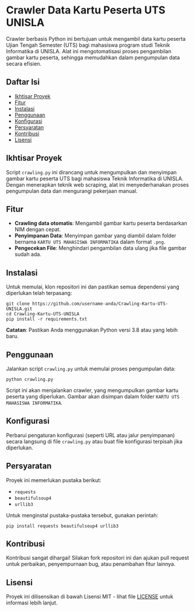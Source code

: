 <!DOCTYPE html>
<html lang="id">
<head>
    <meta charset="UTF-8">
    <title>Crawler Data Kartu Peserta UTS UNISLA</title>
</head>
<body>

<h1>Crawler Data Kartu Peserta UTS UNISLA</h1>

<p>Crawler berbasis Python ini bertujuan untuk mengambil data kartu peserta Ujian Tengah Semester (UTS) bagi mahasiswa program studi Teknik Informatika di UNISLA. Alat ini mengotomatisasi proses pengambilan gambar kartu peserta, sehingga memudahkan dalam pengumpulan data secara efisien.</p>

<h2>Daftar Isi</h2>
<ul>
    <li><a href="#ikhtisar-proyek">Ikhtisar Proyek</a></li>
    <li><a href="#fitur">Fitur</a></li>
    <li><a href="#instalasi">Instalasi</a></li>
    <li><a href="#penggunaan">Penggunaan</a></li>
    <li><a href="#konfigurasi">Konfigurasi</a></li>
    <li><a href="#persyaratan">Persyaratan</a></li>
    <li><a href="#kontribusi">Kontribusi</a></li>
    <li><a href="#lisensi">Lisensi</a></li>
</ul>

<h2 id="ikhtisar-proyek">Ikhtisar Proyek</h2>
<p>Script <code>crawling.py</code> ini dirancang untuk mengumpulkan dan menyimpan gambar kartu peserta UTS bagi mahasiswa Teknik Informatika di UNISLA. Dengan menerapkan teknik web scraping, alat ini menyederhanakan proses pengumpulan data dan mengurangi pekerjaan manual.</p>

<h2 id="fitur">Fitur</h2>
<ul>
    <li><strong>Crawling data otomatis</strong>: Mengambil gambar kartu peserta berdasarkan NIM dengan cepat.</li>
    <li><strong>Penyimpanan Data</strong>: Menyimpan gambar yang diambil dalam folder bernama <code>KARTU UTS MAHASISWA INFORMATIKA</code> dalam format <code>.png</code>.</li>
    <li><strong>Pengecekan File</strong>: Menghindari pengambilan data ulang jika file gambar sudah ada.</li>
</ul>

<h2 id="instalasi">Instalasi</h2>
<p>Untuk memulai, klon repositori ini dan pastikan semua dependensi yang diperlukan telah terpasang:</p>
<pre><code>git clone https://github.com/username-anda/Crawling-Kartu-UTS-UNISLA.git
cd Crawling-Kartu-UTS-UNISLA
pip install -r requirements.txt
</code></pre>
<p><strong>Catatan</strong>: Pastikan Anda menggunakan Python versi 3.8 atau yang lebih baru.</p>

<h2 id="penggunaan">Penggunaan</h2>
<p>Jalankan script <code>crawling.py</code> untuk memulai proses pengumpulan data:</p>
<pre><code>python crawling.py
</code></pre>
<p>Script ini akan menjalankan crawler, yang mengumpulkan gambar kartu peserta yang diperlukan. Gambar akan disimpan dalam folder <code>KARTU UTS MAHASISWA INFORMATIKA</code>.</p>

<h2 id="konfigurasi">Konfigurasi</h2>
<p>Perbarui pengaturan konfigurasi (seperti URL atau jalur penyimpanan) secara langsung di file <code>crawling.py</code> atau buat file konfigurasi terpisah jika diperlukan.</p>

<h2 id="persyaratan">Persyaratan</h2>
<p>Proyek ini memerlukan pustaka berikut:</p>
<ul>
    <li><code>requests</code></li>
    <li><code>beautifulsoup4</code></li>
    <li><code>urllib3</code></li>
</ul>
<p>Untuk menginstal pustaka-pustaka tersebut, gunakan perintah:</p>
<pre><code>pip install requests beautifulsoup4 urllib3
</code></pre>

<h2 id="kontribusi">Kontribusi</h2>
<p>Kontribusi sangat dihargai! Silakan fork repositori ini dan ajukan pull request untuk perbaikan, penyempurnaan bug, atau penambahan fitur lainnya.</p>

<h2 id="lisensi">Lisensi</h2>
<p>Proyek ini dilisensikan di bawah Lisensi MIT - lihat file <a href="LICENSE">LICENSE</a> untuk informasi lebih lanjut.</p>

</body>
</html>
